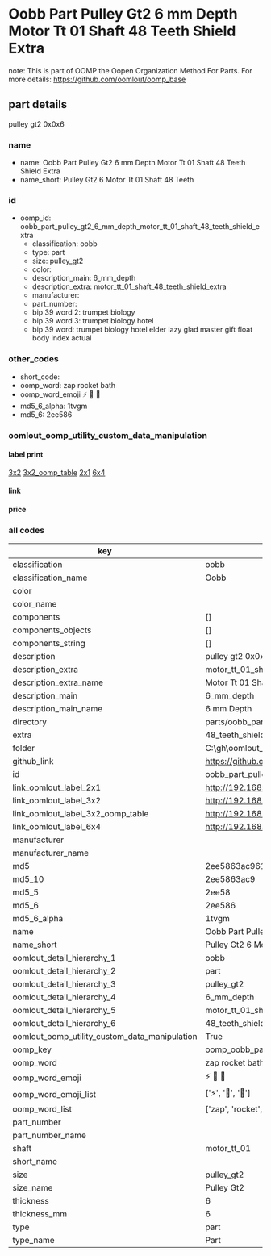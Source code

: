 # Oobb Part Pulley Gt2 6 mm Depth Motor Tt 01 Shaft 48 Teeth Shield Extra  

note: This is part of OOMP the Oopen Organization Method For Parts. For more details: https://github.com/oomlout/oomp_base

##  part details
  



pulley gt2 0x0x6



### name
* name: Oobb Part Pulley Gt2 6 mm Depth Motor Tt 01 Shaft 48 Teeth Shield Extra
* name_short: Pulley Gt2 6 Motor Tt 01 Shaft 48 Teeth
### id
* oomp_id: oobb_part_pulley_gt2_6_mm_depth_motor_tt_01_shaft_48_teeth_shield_extra
  * classification: oobb
  * type: part
  * size: pulley_gt2
  * color: 
  * description_main: 6_mm_depth
  * description_extra: motor_tt_01_shaft_48_teeth_shield_extra
  * manufacturer: 
  * part_number: 
  * bip 39 word 2: trumpet biology
  * bip 39 word 3: trumpet biology hotel
  * bip 39 word: trumpet biology hotel elder lazy glad master gift float body index actual

### other_codes
* short_code: 
* oomp_word: zap rocket bath
* oomp_word_emoji :zap: :rocket: :bath:
* md5_6_alpha: 1tvgm
* md5_6: 2ee586






### oomlout_oomp_utility_custom_data_manipulation
#### label print
[3x2](http://192.168.1.245:1112/?label=oomp%201tvgm)
[3x2_oomp_table](http://192.168.1.108:1112/?label=oomp%201tvgm)
[2x1](http://192.168.1.242:1112/?label=oomp%201tvgm)
[6x4](http://192.168.1.55:1112/?label=oomp%201tvgm)    

#### link

                              

#### price







### all codes 
| key | value |  
| --- | --- |  
| classification | oobb |  
| classification_name | Oobb |  
| color |  |  
| color_name |  |  
| components | [] |  
| components_objects | [] |  
| components_string | [] |  
| description | pulley gt2 0x0x6 |  
| description_extra | motor_tt_01_shaft_48_teeth_shield_extra |  
| description_extra_name | Motor Tt 01 Shaft 48 Teeth Shield Extra |  
| description_main | 6_mm_depth |  
| description_main_name | 6 mm Depth |  
| directory | parts/oobb_part_pulley_gt2_6_mm_depth_motor_tt_01_shaft_48_teeth_shield_extra |  
| extra | 48_teeth_shield |  
| folder | C:\gh\oomlout_oobb_version_4_generated_parts\things\oobb_part_pulley_gt2_6_mm_depth_motor_tt_01_shaft_48_teeth_shield_extra |  
| github_link | https://github.com/oomlout/oomlout_oomp_part_src/tree/main/parts/oobb_part_pulley_gt2_6_mm_depth_motor_tt_01_shaft_48_teeth_shield_extra |  
| id | oobb_part_pulley_gt2_6_mm_depth_motor_tt_01_shaft_48_teeth_shield_extra |  
| link_oomlout_label_2x1 | http://192.168.1.242:1112/?label=oomp%201tvgm |  
| link_oomlout_label_3x2 | http://192.168.1.245:1112/?label=oomp%201tvgm |  
| link_oomlout_label_3x2_oomp_table | http://192.168.1.108:1112/?label=oomp%201tvgm |  
| link_oomlout_label_6x4 | http://192.168.1.55:1112/?label=oomp%201tvgm |  
| manufacturer |  |  
| manufacturer_name |  |  
| md5 | 2ee5863ac961d1158a3f3474dc459f4c |  
| md5_10 | 2ee5863ac9 |  
| md5_5 | 2ee58 |  
| md5_6 | 2ee586 |  
| md5_6_alpha | 1tvgm |  
| name | Oobb Part Pulley Gt2 6 mm Depth Motor Tt 01 Shaft 48 Teeth Shield Extra |  
| name_short | Pulley Gt2 6 Motor Tt 01 Shaft 48 Teeth |  
| oomlout_detail_hierarchy_1 | oobb |  
| oomlout_detail_hierarchy_2 | part |  
| oomlout_detail_hierarchy_3 | pulley_gt2 |  
| oomlout_detail_hierarchy_4 | 6_mm_depth |  
| oomlout_detail_hierarchy_5 | motor_tt_01_shaft |  
| oomlout_detail_hierarchy_6 | 48_teeth_shield_extra |  
| oomlout_oomp_utility_custom_data_manipulation | True |  
| oomp_key | oomp_oobb_part_pulley_gt2_6_mm_depth_motor_tt_01_shaft_48_teeth_shield_extra |  
| oomp_word | zap rocket bath |  
| oomp_word_emoji | :zap: :rocket: :bath: |  
| oomp_word_emoji_list | [':zap:', ':rocket:', ':bath:'] |  
| oomp_word_list | ['zap', 'rocket', 'bath'] |  
| part_number |  |  
| part_number_name |  |  
| shaft | motor_tt_01 |  
| short_name |  |  
| size | pulley_gt2 |  
| size_name | Pulley Gt2 |  
| thickness | 6 |  
| thickness_mm | 6 |  
| type | part |  
| type_name | Part |  
